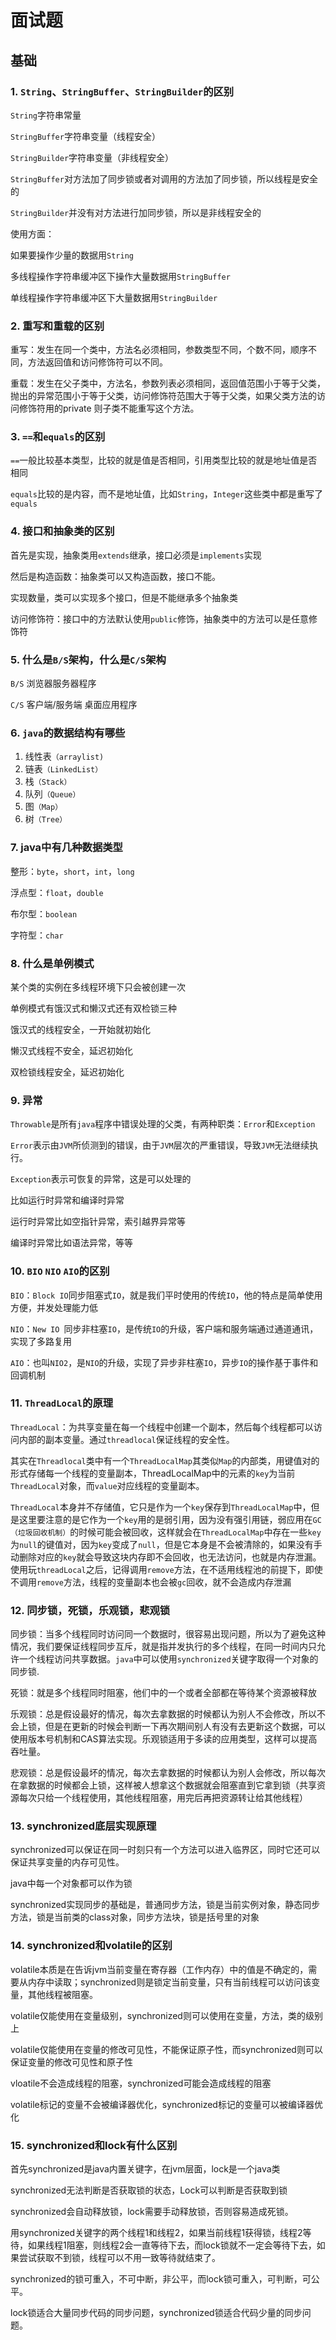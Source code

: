 # 面试题

## 基础

### 1. `String`、`StringBuffer`、`StringBuilder`的区别

`String`字符串常量

`StringBuffer`字符串变量（线程安全）

`StringBuilder`字符串变量（非线程安全）

`StringBuffer`对方法加了同步锁或者对调用的方法加了同步锁，所以线程是安全的

`StringBuilder`并没有对方法进行加同步锁，所以是非线程安全的

使用方面：

如果要操作少量的数据用`String`

多线程操作字符串缓冲区下操作大量数据用`StringBuffer`

单线程操作字符串缓冲区下大量数据用`StringBuilder`

### 2. 重写和重载的区别

重写：发生在同一个类中，方法名必须相同，参数类型不同，个数不同，顺序不同，方法返回值和访问修饰符可以不同。

重载：发生在父子类中，方法名，参数列表必须相同，返回值范围小于等于父类，抛出的异常范围小于等于父类，访问修饰符范围大于等于父类，如果父类方法的访问修饰符用的private
则子类不能重写这个方法。

### 3. `==`和`equals`的区别

`==`一般比较基本类型，比较的就是值是否相同，引用类型比较的就是地址值是否相同

`equals`比较的是内容，而不是地址值，比如`String`，`Integer`这些类中都是重写了`equals`

### 4. 接口和抽象类的区别

首先是实现，抽象类用`extends`继承，接口必须是`implements`实现

然后是构造函数：抽象类可以又构造函数，接口不能。

实现数量，类可以实现多个接口，但是不能继承多个抽象类

访问修饰符：接口中的方法默认使用`public`修饰，抽象类中的方法可以是任意修饰符

### 5. 什么是`B/S`架构，什么是`C/S`架构

`B/S` 浏览器服务器程序

`C/S` 客户端/服务端 桌面应用程序

### 6. `java`的数据结构有哪些

1. 线性表`（arraylist)`
2. 链表`（LinkedList）`
3. 栈`（Stack）`
4. 队列`（Queue）`
5. 图`（Map）`
6. 树`（Tree）`

### 7. java中有几种数据类型

整形：`byte`，`short`，`int`，`long`

浮点型：`float`，`double`

布尔型：`boolean`

字符型：`char`

### 8. 什么是单例模式

某个类的实例在多线程环境下只会被创建一次

单例模式有饿汉式和懒汉式还有双检锁三种

饿汉式的线程安全，一开始就初始化

懒汉式线程不安全，延迟初始化

双检锁线程安全，延迟初始化

### 9. 异常

`Throwable`是所有`java`程序中错误处理的父类，有两种职类：`Error`和`Exception`

`Error`表示由`JVM`所侦测到的错误，由于`JVM`层次的严重错误，导致`JVM`无法继续执行。

`Exception`表示可恢复的异常，这是可以处理的

比如运行时异常和编译时异常

运行时异常比如空指针异常，索引越界异常等

编译时异常比如语法异常，等等

### 10. `BIO` `NIO` `AIO`的区别

`BIO`：`Block IO`同步阻塞式`IO`，就是我们平时使用的传统`IO`，他的特点是简单使用方便，并发处理能力低

`NIO`：`New IO `同步非柱塞`IO`，是传统`IO`的升级，客户端和服务端通过通道通讯，实现了多路复用

`AIO`：也叫`NIO2`，是`NIO`的升级，实现了异步非柱塞`IO`，异步`IO`的操作基于事件和回调机制

### 11. `ThreadLocal`的原理

`ThreadLocal`：为共享变量在每一个线程中创建一个副本，然后每个线程都可以访问内部的副本变量。通过`threadlocal`保证线程的安全性。

其实在`Threadlocal`类中有一个`ThreadLocalMap`其类似`Map`的内部类，用键值对的形式存储每一个线程的变量副本，ThreadLocalMap中的元素的`key`为当前`ThreadLocal`对象，而`value`对应线程的变量副本。

`ThreadLocal`本身并不存储值，它只是作为一个`key`保存到`ThreadLocalMap`中，但是这里要注意的是它作为一个`key`用的是弱引用，因为没有强引用链，弱应用在`GC（垃圾回收机制）`的时候可能会被回收，这样就会在`ThreadLocalMap`中存在一些`key`为`null`的键值对，因为`key`变成了`null`，但是它本身是不会被清除的，如果没有手动删除对应的`key`就会导致这块内存即不会回收，也无法访问，也就是内存泄漏。
使用玩`threadLocal`之后，记得调用`remove`方法，在不适用线程池的前提下，即使不调用`remove`方法，线程的变量副本也会被`gc`回收，就不会造成内存泄漏

### 12. 同步锁，死锁，乐观锁，悲观锁

同步锁：当多个线程同时访问同一个数据时，很容易出现问题，所以为了避免这种情况，我们要保证线程同步互斥，就是指并发执行的多个线程，在同一时间内只允许一个线程访问共享数据。`java`中可以使用`synchronized`关键字取得一个对象的同步锁.

死锁：就是多个线程同时阻塞，他们中的一个或者全部都在等待某个资源被释放

乐观锁：总是假设最好的情况，每次去拿数据的时候都认为别人不会修改，所以不会上锁，但是在更新的时候会判断一下再次期间别人有没有去更新这个数据，可以使用版本号机制和CAS算法实现。乐观锁适用于多读的应用类型，这样可以提高吞吐量。

悲观锁：总是假设最坏的情况，每次去拿数据的时候都认为别人会修改，所以每次在拿数据的时候都会上锁，这样被人想拿这个数据就会阻塞直到它拿到锁（共享资源每次只给一个线程使用，其他线程阻塞，用完后再把资源转让给其他线程）

### 13. synchronized底层实现原理

synchronized可以保证在同一时刻只有一个方法可以进入临界区，同时它还可以保证共享变量的内存可见性。

java中每一个对象都可以作为锁

synchronized实现同步的基础是，普通同步方法，锁是当前实例对象，静态同步方法，锁是当前类的class对象，同步方法块，锁是括号里的对象

### 14. synchronized和volatile的区别

volatile本质是在告诉jvm当前变量在寄存器（工作内存）中的值是不确定的，需要从内存中读取；synchronized则是锁定当前变量，只有当前线程可以访问该变量，其他线程被阻塞。

volatile仅能使用在变量级别，synchronized则可以使用在变量，方法，类的级别上

volatile仅能使用在变量的修改可见性，不能保证原子性，而synchronized则可以保证变量的修改可见性和原子性

vloatile不会造成线程的阻塞，synchronized可能会造成线程的阻塞

volatile标记的变量不会被编译器优化，synchronized标记的变量可以被编译器优化

### 15. synchronized和lock有什么区别

首先synchronized是java内置关键字，在jvm层面，lock是一个java类

synchronized无法判断是否获取锁的状态，Lock可以判断是否获取到锁

synchronized会自动释放锁，lock需要手动释放锁，否则容易造成死锁。

用synchronized关键字的两个线程1和线程2，如果当前线程1获得锁，线程2等待，如果线程1阻塞，则线程2会一直等待下去，而lock锁就不一定会等待下去，如果尝试获取不到锁，线程可以不用一致等待就结束了。

synchronized的锁可重入，不可中断，非公平，而lock锁可重入，可判断，可公平。

lock锁适合大量同步代码的同步问题，synchronized锁适合代码少量的同步问题。